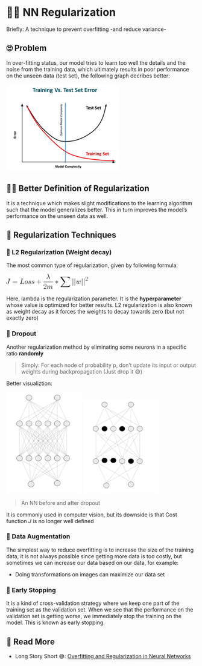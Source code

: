 # 👩‍🔧 NN Regularization
Briefly: A technique to prevent overfitting -and reduce variance-

## 🙄 Problem
 In over-fitting status, our model tries to learn too well the details and the noise from the training data, which ultimately results in poor performance on the unseen data (test set), the following graph decribes better:

<img src="../res/Overfitting.png" width="300"  />

## 👩‍🏫 Better Definition of Regularization
It is a technique which makes slight modifications to the learning algorithm such that the model generalizes better. This in turn improves the model’s performance on the unseen data as well.

## 🔨 Regularization Techniques

### 🔩 L2 Regularization (Weight decay)
The most common type of regularization, given by following formula:

<img src="../res/formulas/CostL2.png" height="40"  />

Here, lambda is the regularization parameter. It is the **hyperparameter** whose value is optimized for better results. L2 regularization is also known as weight decay as it forces the weights to decay towards zero (but not exactly zero)

### 🔩 Dropout
Another regularization method by eliminating some neurons in a specific ratio **randomly** 

> Simply: For each node of probability p, don’t update its input or output weights during backpropagation (Just drop it 😅)

Better visualiztion:
<p float="left">
    <img src="../res/NNWithoutDropout.JPG" width="200"  />
    <img src="../res/NNWithDropout.JPG" width="200"  />
</p>

> An NN before and after dropout

It is commonly used in computer vision, but its downside is that Cost function _J_ is no longer well defined


### 🤡 Data Augmentation
The simplest way to reduce overfitting is to increase the size of the training data, it is not always possible since getting more data is too costly, but sometimes we can increase our data based on our data, for example:

* Doing transformations on images can maximize our data set

### 🛑 Early Stopping
It is a kind of cross-validation strategy where we keep one part of the training set as the validation set. When we see that the performance on the validation set is getting worse, we immediately stop the training on the model. This is known as early stopping.

## 🧐 Read More
* Long Story Short 😅: [Overfitting and Regularization in Neural Networks](https://medium.com/@rameshkjes/overfitting-and-regularization-in-neural-networks-d3d996e33c3)